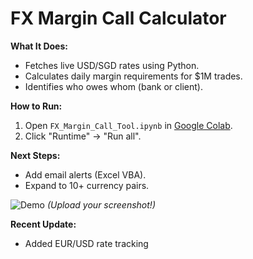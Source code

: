 # FX Margin Call Calculator  

**What It Does:**  
- Fetches live USD/SGD rates using Python.  
- Calculates daily margin requirements for $1M trades.  
- Identifies who owes whom (bank or client).  

**How to Run:**  
1. Open `FX_Margin_Call_Tool.ipynb` in [Google Colab](https://colab.research.google.com/).  
2. Click "Runtime" → "Run all".  

**Next Steps:**  
- Add email alerts (Excel VBA).  
- Expand to 10+ currency pairs.  

![Demo](screenshot.png) *(Upload your screenshot!)*  

**Recent Update:**  
- Added EUR/USD rate tracking  
